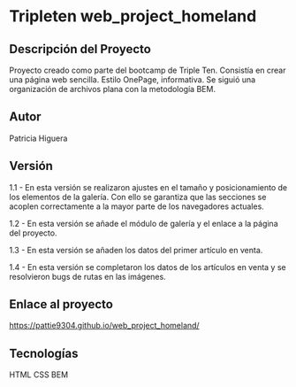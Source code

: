 # Tripleten web_project_homeland
## Descripción del Proyecto
Proyecto creado como parte del bootcamp de Triple Ten. Consistía en crear una página web sencilla. Estilo OnePage, informativa. Se siguió una organización de archivos plana con la metodología BEM.

## Autor
Patricia Higuera

## Versión
1.1 - En esta versión se realizaron ajustes en el tamaño y posicionamiento de los elementos de la galería. Con ello se garantiza que las secciones se acoplen correctamente a la mayor parte de los navegadores actuales.

1.2 - En esta versión se añade el módulo de galería y el enlace a la página del proyecto.

1.3 - En esta versión se añaden los datos del primer artículo en venta.

1.4 - En esta versión se completaron los datos de los artículos en venta y se resolvieron bugs de rutas en las imágenes.

## Enlace al proyecto
https://pattie9304.github.io/web_project_homeland/

## Tecnologías
HTML
CSS
BEM

